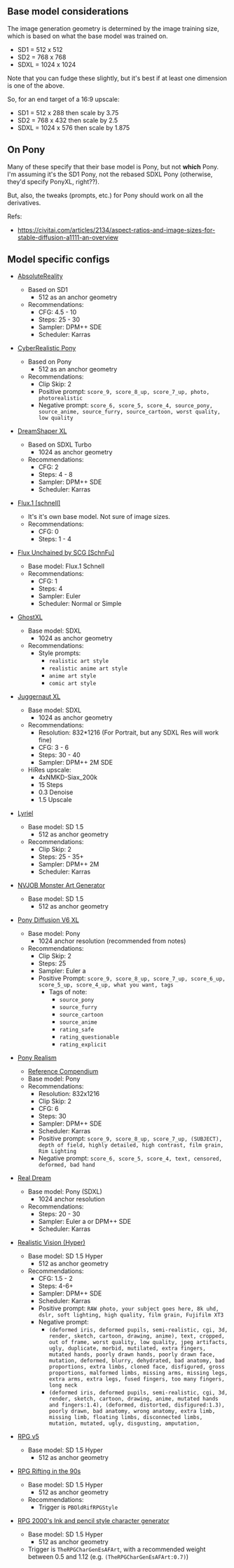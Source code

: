## Base model considerations

The image generation geometry is determined by the image training size, which is based on what the base model was trained on.

* SD1 = 512 x 512
* SD2 = 768 x 768
* SDXL = 1024 x 1024

Note that you can fudge these slightly, but it's best if at least one dimension is one of the above.

So, for an end target of a 16:9 upscale:

* SD1 = 512 x 288 then scale by 3.75
* SD2 = 768 x 432 then scale by 2.5
* SDXL = 1024 x 576 then scale by 1.875

## On Pony

Many of these specify that their base model is Pony, but not **which** Pony. I'm assuming it's the SD1 Pony, not the rebased SDXL Pony (otherwise, they'd specify PonyXL, right??).

But, also, the tweaks (prompts, etc.) for Pony should work on all the derivatives.

Refs:
* https://civitai.com/articles/2134/aspect-ratios-and-image-sizes-for-stable-diffusion-a1111-an-overview

## Model specific configs

* [AbsoluteReality](https://civitai.com/models/81458)
  * Based on SD1
    * 512 as an anchor geometry
  * Recommendations:
    * CFG: 4.5 - 10
    * Steps: 25 - 30
    * Sampler: DPM++ SDE
    * Scheduler: Karras

* [CyberRealistic Pony](https://civitai.com/models/443821)
  * Based on Pony
    * 512 as an anchor geometry
  * Recommendations:
    * Clip Skip: 2
    * Positive prompt: `score_9, score_8_up, score_7_up, photo, photorealistic`
    * Negative prompt: `score_6, score_5, score_4, source_pony, source_anime, source_furry, source_cartoon, worst quality, low quality`
  
* [DreamShaper XL](https://civitai.com/models/112902)
  * Based on SDXL Turbo
    * 1024 as anchor geometry
  * Recommendations:
    * CFG: 2
    * Steps: 4 - 8
    * Sampler: DPM++ SDE
    * Scheduler: Karras

* [Flux.1
  [schnell]](https://huggingface.co/black-forest-labs/FLUX.1-schnell/tree/main)
  * It's it's own base model. Not sure of image sizes.
  * Recommendations:
    * CFG: 0
    * Steps: 1 - 4

* [Flux Unchained by SCG
  [SchnFu]](https://civitai.com/models/645943?modelVersionId=751510)
  * Base model: Flux.1 Schnell
  * Recommendations:
    * CFG: 1
    * Steps: 4
    * Sampler: Euler
    * Scheduler: Normal or Simple

* [GhostXL](https://civitai.com/models/312431/ghostxl)
  * Base model: SDXL
    * 1024 as anchor geometry
  * Recommendations:
    * Style prompts:
      * `realistic art style`
      * `realistic anime art style`
      * `anime art style`
      * `comic art style`

* [Juggernaut XL](https://civitai.com/models/133005/juggernaut-xl)
  * Base model: SDXL
    * 1024 as anchor geometry
  * Recommendations:
    * Resolution: 832*1216 (For Portrait, but any SDXL Res will work fine)
    * CFG: 3 - 6
    * Steps: 30 - 40
    * Sampler: DPM++ 2M SDE
  * HiRes upscale:
    * 4xNMKD-Siax_200k
    * 15 Steps
    * 0.3 Denoise
    * 1.5 Upscale

* [Lyriel](https://civitai.com/models/22922/lyriel)
  * Base model: SD 1.5
    * 512 as anchor geometry
  * Recommendations:
    * Clip Skip: 2
    * Steps: 25 - 35+
    * Sampler: DPM++ 2M
    * Scheduler: Karras

* [NVJOB Monster Art Generator](https://civitai.com/models/72384/nvjob-monster-art-generator)
  * Base model: SD 1.5
    * 512 as anchor geometry

* [Pony Diffusion V6 XL](https://civitai.com/models/257749)
  * Base model: Pony
    * 1024 anchor resolution (recommended from notes)
  * Recommendations:
    * Clip Skip: 2
    * Steps: 25
    * Sampler: Euler a
    * Positive Prompt: `score_9, score_8_up, score_7_up, score_6_up, score_5_up, score_4_up, what you want, tags`
      * Tags of note:
        * `source_pony`
        * `source_furry`
        * `source_cartoon`
        * `source_anime`
        * `rating_safe`
        * `rating_questionable`
        * `rating_explicit`

* [Pony Realism](https://civitai.com/models/372465)
  * [Reference Compendium](https://civitai.com/articles/6621)
  * Base model: Pony
  * Recommendations:
    * Resolution: 832x1216
    * Clip Skip: 2
    * CFG: 6
    * Steps: 30
    * Sampler: DPM++ SDE
    * Scheduler: Karras
    * Positive prompt: `score_9, score_8_up, score_7_up, (SUBJECT), depth of field, highly detailed, high contrast, film grain, Rim Lighting`
    * Negative prompt: `score_6, score_5, score_4, text, censored, deformed, bad hand`

* [Real Dream](https://civitai.com/models/153568/real-dream)
  * Base model: Pony (SDXL)
    * 1024 anchor resolution
  * Recommendations:
    * Steps: 20 - 30
    * Sampler: Euler a or DPM++ SDE
    * Scheduler: Karras

* [Realistic Vision (Hyper)](https://civitai.com/models/4201?modelVersionId=501240)
  * Base model: SD 1.5 Hyper
    * 512 as anchor geometry
  * Recommendations:
    * CFG: 1.5 - 2
    * Steps: 4-6+
    * Sampler: DPM++ SDE
    * Scheduler: Karras
    * Positive prompt: `RAW photo, your subject goes here, 8k uhd, dslr, soft lighting, high quality, film grain, Fujifilm XT3`
    * Negative prompt:
      * `(deformed iris, deformed pupils, semi-realistic, cgi, 3d, render, sketch, cartoon, drawing, anime), text, cropped, out of frame, worst quality, low quality, jpeg artifacts, ugly, duplicate, morbid, mutilated, extra fingers, mutated hands, poorly drawn hands, poorly drawn face, mutation, deformed, blurry, dehydrated, bad anatomy, bad proportions, extra limbs, cloned face, disfigured, gross proportions, malformed limbs, missing arms, missing legs, extra arms, extra legs, fused fingers, too many fingers, long neck`
      * `(deformed iris, deformed pupils, semi-realistic, cgi, 3d, render, sketch, cartoon, drawing, anime, mutated hands and fingers:1.4), (deformed, distorted, disfigured:1.3), poorly drawn, bad anatomy, wrong anatomy, extra limb, missing limb, floating limbs, disconnected limbs, mutation, mutated, ugly, disgusting, amputation,`

* [RPG v5](https://civitai.com/models/1116)
  * Base model: SD 1.5 Hyper
    * 512 as anchor geometry

* [RPG Rifting in the 90s](https://civitai.com/models/5324/rpg-rifting-in-the-90s)
  * Base model: SD 1.5 Hyper
    * 512 as anchor geometry
  * Recommendations:
    * Trigger is `PBOldRifRPGStyle`

* [RPG 2000's Ink and pencil style character
  generator](https://civitai.com/models/5988/rpg-2000s-ink-and-pencil-style-character-generator)
  * Base model: SD 1.5 Hyper
    * 512 as anchor geometry
  * Trigger is `TheRPGCharGenEsAFArt`, with a recommended weight between 0.5 and 1.12 (e.g. `(TheRPGCharGenEsAFArt:0.7)`)